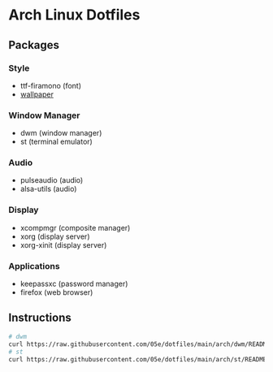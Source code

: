 # Arch Linux Dotfiles

## Packages
### Style
- ttf-firamono (font)
- [wallpaper](https://wallpapercave.com/wp/1YsbfIX.jpg)
### Window Manager
- dwm (window manager)
- st (terminal emulator)
### Audio
- pulseaudio (audio)
- alsa-utils (audio)
### Display
- xcompmgr (composite manager)
- xorg (display server)
- xorg-xinit (display server)
### Applications
- keepassxc (password manager)
- firefox (web browser)

## Instructions
```sh
# dwm
curl https://raw.githubusercontent.com/05e/dotfiles/main/arch/dwm/README
# st
curl https://raw.githubusercontent.com/05e/dotfiles/main/arch/st/README
```
